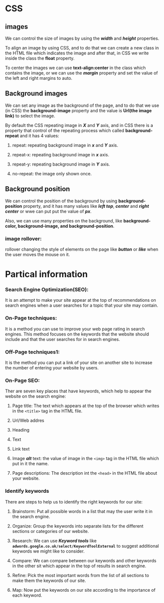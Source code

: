 # CSS

## images

We can control the size of images by using the ***width*** and ***height*** properties.

To align an image by using CSS, and to do that we can create a new class in the HTML file which indicates the image and after that, in CSS we write inside the class the **float** property.

To center the images we can use **text-align:center** in the class which contains the image, or we can use the ***margin*** property and set the value of the left and right margins to auto.

## Background images

We can set any image as the background of the page, and to do that we use (in CSS) the **background-image** property and the value is **Url(the image link)** to select the image.

By default the CSS repeating image in ***X*** and ***Y*** axis, and in CSS there is a property that control of the repeating process which called **background-repeat** and it has 4 values:

1) repeat: repeating background image in ***x*** and ***Y*** axis.

2) repeat-x:  repeating background image in ***x*** axis.

3) repeat-y:  repeating background image in ***Y*** axis.

4) no-repeat: the image only shown once.

## Background position

We can control the position of the background by using **background-position** property, and it has many values like ***left top***, ***center*** and ***right center*** or wwe can put put the value of ***px***.

Also, we can use many properties on the background, like **background-color, background-image, and background-position**.

### image rollover:
rollover changing the style of elements on the page like ***button*** or ***like*** when the user moves the mouse on it.

# Partical information

### Search Engine Optimization(SEO):
It is an attempt to make your site appear at the top of recommendations on search engines when a user searches for a topic that your site may contain.

### On-Page techniques:

It is a method you can use to improve your web page rating in search engines. This method focuses on the keywords that the website should include and that the user searches for in search engines.

### Off-Page techniques1:

It is the method you can put a link of your site on another site to increase the number of entering your website by users.

### On-Page SEO:

Ther are seven key places that have keywords, which help to appear the website on the search engine:

1) Page title: The text which appears at the top of the browser which writes in the `<title>` tag in the HTML file.

2) Url/Web addres

3) Heading

4) Text

5) Link text

6) Image ***alt*** text: the value of image in the `<img>` tag in the HTML file which put in it the name.

7) Page descriptions: The description int the `<head>` in the HTML file about your website.

### Identify keywords 

There are steps to help us to identify the right keywords for our site:

1) Brainstorm: Put all possible words in a list that may the user write it in the search engine.

2) Organize: Group the keywords into separate lists for the different sections or categories of our website.

3) Research: We can use ***Keyword tools*** like **`adwords.google.co.uk/select/KeywordToolExternal`** to suggest additional keywords we might like to consider.

4) Compare: We can compare between our keywords and other keywords in the other sit which appear in the top of results in search engine. 

5) Refine: Pick the most important words from the list of all sections to make them the keywords of our site.

6) Map: Now put the keywords on our site according to the importance of each keyword.